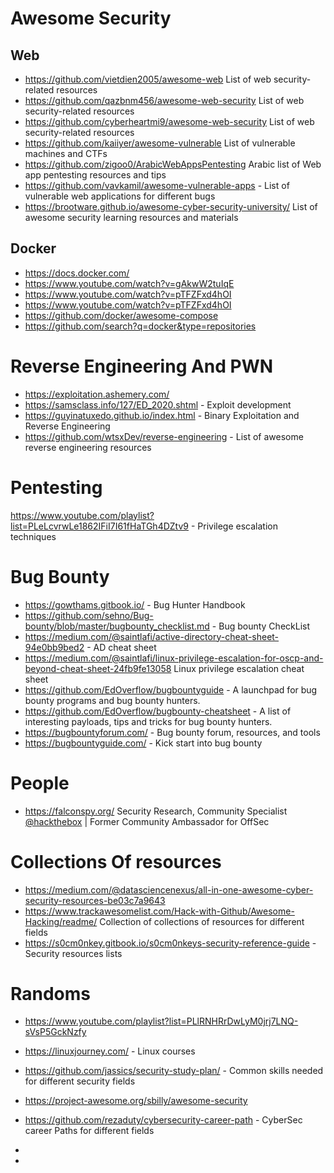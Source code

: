 # Awesome Security

## Web

- https://github.com/vietdien2005/awesome-web List of web security-related resources
- https://github.com/qazbnm456/awesome-web-security List of web security-related resources
- https://github.com/cyberheartmi9/awesome-web-security List of web security-related resources
- https://github.com/kaiiyer/awesome-vulnerable List of vulnerable machines and CTFs
- https://github.com/zigoo0/ArabicWebAppsPentesting Arabic list of Web app pentesting resources  and tips 
- https://github.com/vavkamil/awesome-vulnerable-apps - List of vulnerable web applications for different bugs
- https://brootware.github.io/awesome-cyber-security-university/ List of awesome security learning resources and materials

## Docker

- https://docs.docker.com/
- https://www.youtube.com/watch?v=gAkwW2tuIqE
- https://www.youtube.com/watch?v=pTFZFxd4hOI
- https://www.youtube.com/watch?v=pTFZFxd4hOI
- https://github.com/docker/awesome-compose
- https://github.com/search?q=docker&type=repositories

# Reverse Engineering And PWN

- https://exploitation.ashemery.com/
- https://samsclass.info/127/ED_2020.shtml - Exploit development
- https://guyinatuxedo.github.io/index.html - Binary Exploitation and Reverse Engineering
- https://github.com/wtsxDev/reverse-engineering - List of awesome reverse engineering resources

# Pentesting

https://www.youtube.com/playlist?list=PLeLcvrwLe1862IFiI7I61fHaTGh4DZtv9 - Privilege escalation techniques

# Bug Bounty

- https://gowthams.gitbook.io/ - Bug Hunter Handbook
- https://github.com/sehno/Bug-bounty/blob/master/bugbounty_checklist.md - Bug bounty CheckList
- https://medium.com/@saintlafi/active-directory-cheat-sheet-94e0bb9bed2 - AD cheat sheet
- https://medium.com/@saintlafi/linux-privilege-escalation-for-oscp-and-beyond-cheat-sheet-24fb9fe13058 Linux privilege escalation cheat sheet
- https://github.com/EdOverflow/bugbountyguide - A launchpad for bug bounty programs and bug bounty hunters.
- https://github.com/EdOverflow/bugbounty-cheatsheet - A list of interesting payloads, tips and tricks for bug bounty hunters.
- https://bugbountyforum.com/ - Bug bounty forum, resources, and tools
- https://bugbountyguide.com/ - Kick start into bug bounty

# People

- https://falconspy.org/ Security Research, Community Specialist [@hackthebox](https://github.com/hackthebox) | Former Community Ambassador for OffSec

# Collections Of resources

- https://medium.com/@datasciencenexus/all-in-one-awesome-cyber-security-resources-be03c7a9643
- https://www.trackawesomelist.com/Hack-with-Github/Awesome-Hacking/readme/ Collection of collections of resources for different fields
- https://s0cm0nkey.gitbook.io/s0cm0nkeys-security-reference-guide - Security resources lists

# Randoms

- https://www.youtube.com/playlist?list=PLlRNHRrDwLyM0jrj7LNQ-sVsP5GckNzfy

- https://linuxjourney.com/ - Linux courses

- https://github.com/jassics/security-study-plan/ - Common skills needed for different security fields

- https://project-awesome.org/sbilly/awesome-security

- https://github.com/rezaduty/cybersecurity-career-path - CyberSec career Paths for different fields

- 

- 

  